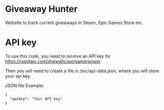 # Giveaway Hunter

Website to track current giveaways in Steam, Epic Games Store etc.

# API key

To use this code, you need to receive an API key for https://rapidapi.com/digiwalls/api/gamerpower

Then you will need to create a file in /src/api-data.json, where you will store your api key. 

JSON file Example:

```
{
  "apikey": "Your API key"
}
```